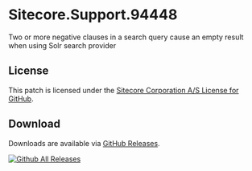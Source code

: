 # Sitecore.Support.94448
Two or more negative clauses in a search query cause an empty result when using Solr search provider

## License  
This patch is licensed under the [Sitecore Corporation A/S License for GitHub](https://github.com/sitecoresupport/Sitecore.Support.94448/blob/master/LICENSE).  

## Download  
Downloads are available via [GitHub Releases](https://github.com/sitecoresupport/Sitecore.Support.94448/releases).  

[![Github All Releases](https://img.shields.io/github/downloads/SitecoreSupport/Sitecore.Support.94448/total.svg)](https://github.com/SitecoreSupport/Sitecore.Support.94448/releases)
